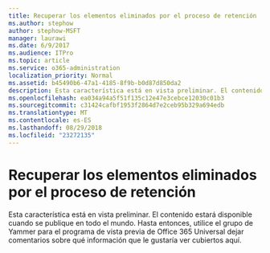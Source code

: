 ```yaml
---
title: Recuperar los elementos eliminados por el proceso de retención
ms.author: stephow
author: stephow-MSFT
manager: laurawi
ms.date: 6/9/2017
ms.audience: ITPro
ms.topic: article
ms.service: o365-administration
localization_priority: Normal
ms.assetid: b45490b6-47a1-4185-8f9b-b0d87d850da2
description: Esta característica está en vista preliminar. El contenido estará disponible cuando se publique en todo el mundo. Hasta entonces, utilice el grupo de Yammer para el programa de vista previa de Office 365 Universal dejar comentarios sobre qué información que le gustaría ver cubiertos aquí.
ms.openlocfilehash: ea034a94a5f51f135c12e47e3cebce12030c01b3
ms.sourcegitcommit: c31424cafbf1953f2864d7e2ceb95b329a694edb
ms.translationtype: MT
ms.contentlocale: es-ES
ms.lasthandoff: 08/29/2018
ms.locfileid: "23272135"
---
```

# <a name="recover-items-deleted-by-the-retention-process"></a>Recuperar los elementos eliminados por el proceso de retención

Esta característica está en vista preliminar. El contenido estará disponible cuando se publique en todo el mundo. Hasta entonces, utilice el grupo de Yammer para el programa de vista previa de Office 365 Universal dejar comentarios sobre qué información que le gustaría ver cubiertos aquí.
  

